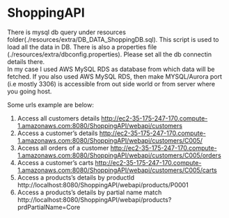 # ShoppingAPI
There is mysql db query under resources folder(./resources/extra/DB_DATA_ShoppingDB.sql). This script is used to load all the data in DB.
There is also a properties file (./resources/extra/dbconfig.properties). Please set all the db connectin details there.  
In my case I used AWS MySQL RDS as database from which data will be fetched.
If you also used AWS MySQL RDS, then make MYSQL/Aurora port (i.e mostly 3306) is accessible from out side world or from server where you going host.

Some urls example are below: 
1. Access all customers details
http://ec2-35-175-247-170.compute-1.amazonaws.com:8080/ShoppingAPI/webapi/customers
2. Access a customer’s details
http://ec2-35-175-247-170.compute-1.amazonaws.com:8080/ShoppingAPI/webapi/customers/C005/
3.	Access all orders of a customer
http://ec2-35-175-247-170.compute-1.amazonaws.com:8080/ShoppingAPI/webapi/customers/C005/orders
4.	Access a customer’s carts
http://ec2-35-175-247-170.compute-1.amazonaws.com:8080/ShoppingAPI/webapi/customers/C005/carts
5.	Access a products’s details by productId
http://localhost:8080/ShoppingAPI/webapi/products/P0001
8.	Access a products’s details by partial name match
http://localhost:8080/ShoppingAPI/webapi/products?prdPartialName=Core